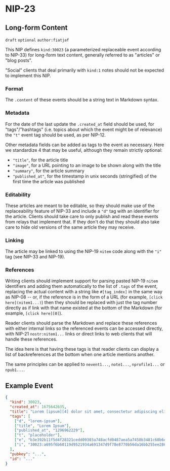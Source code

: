 NIP-23
======

Long-form Content
-----------------

`draft` `optional` `author:fiatjaf`

This NIP defines `kind:30023` (a parameterized replaceable event according to NIP-33) for long-form text content, generally referred to as "articles" or "blog posts".

"Social" clients that deal primarily with `kind:1` notes should not be expected to implement this NIP.

### Format

The `.content` of these events should be a string text in Markdown syntax.

### Metadata

For the date of the last update the `.created_at` field should be used, for "tags"/"hashtags" (i.e. topics about which the event might be of relevance) the `"t"` event tag should be used, as per NIP-12.

Other metadata fields can be added as tags to the event as necessary. Here we standardize 4 that may be useful, although they remain strictly optional:

- `"title"`, for the article title
- `"image"`, for a URL pointing to an image to be shown along with the title
- `"summary"`, for the article summary
- `"published_at"`, for the timestamp in unix seconds (stringified) of the first time the article was published

### Editability

These articles are meant to be editable, so they should make use of the replaceability feature of NIP-33 and include a `"d"` tag with an identifier for the article. Clients should take care to only publish and read these events from relays that implement that. If they don't do that they should also take care to hide old versions of the same article they may receive.

### Linking

The article may be linked to using the NIP-19 `nitem` code along with the `"i"` tag (see NIP-33 and NIP-19).

### References

Writing clients should implement support for parsing pasted NIP-19 `nitem` identifiers and adding them automatically to the list of `.tags` of the event, replacing the actual content with a string like `#[tag_index]` in the same way as NIP-08 -- or, if the reference is in the form of a URL (for example, `[click here](nitem1...)`) then they should be replaced with just the tag number directly as if link with that name existed at the bottom of the Markdown (for example, `[click here][0]`).

Reader clients should parse the Markdown and replace these references with either internal links so the referenced events can be accessed directly, with NIP-21 `nostr:nitem1...` links or direct links to web clients that will handle these references.

The idea here is that having these tags is that reader clients can display a list of backreferences at the bottom when one article mentions another.

The same principles can be applied to `nevent1...`, `note1...`, `nprofile1...` or `npub1...`.

## Example Event

```json
{
  "kind": 30023,
  "created_at": 1675642635,
  "title": "Lorem [ipsum][4] dolor sit amet, consectetur adipiscing elit, sed do eiusmod tempor incididunt ut labore et dolore magna aliqua. Ut enim ad minim veniam, quis nostrud exercitation ullamco laboris nisi ut aliquip ex ea commodo consequat. Duis aute irure dolor in reprehenderit in voluptate velit esse cillum dolore eu fugiat nulla pariatur. Excepteur sint occaecat cupidatat non proident, sunt in culpa qui officia deserunt mollit anim id est laborum.\n\nRead more at #[3].",
  "tags": [
    ["d", "lorem-ipsum"],
    ["title", "Lorem Ipsum"],
    ["published_at", "1296962229"],
    ["t", "placeholder"],
    ["e", "b3e392b11f5d4f28321cedd09303a748acfd0487aea5a7450b3481c60b6e4f87", "wss://relay.example.com"],
    ["i", "30023:a695f6b60119d9521934a691347d9f78e8770b56da16bb255ee286ddf9fda919:ipsum", "wss://relay.nostr.org"]
  ],
  "pubkey": "...",
  "id": "..."
}
```
